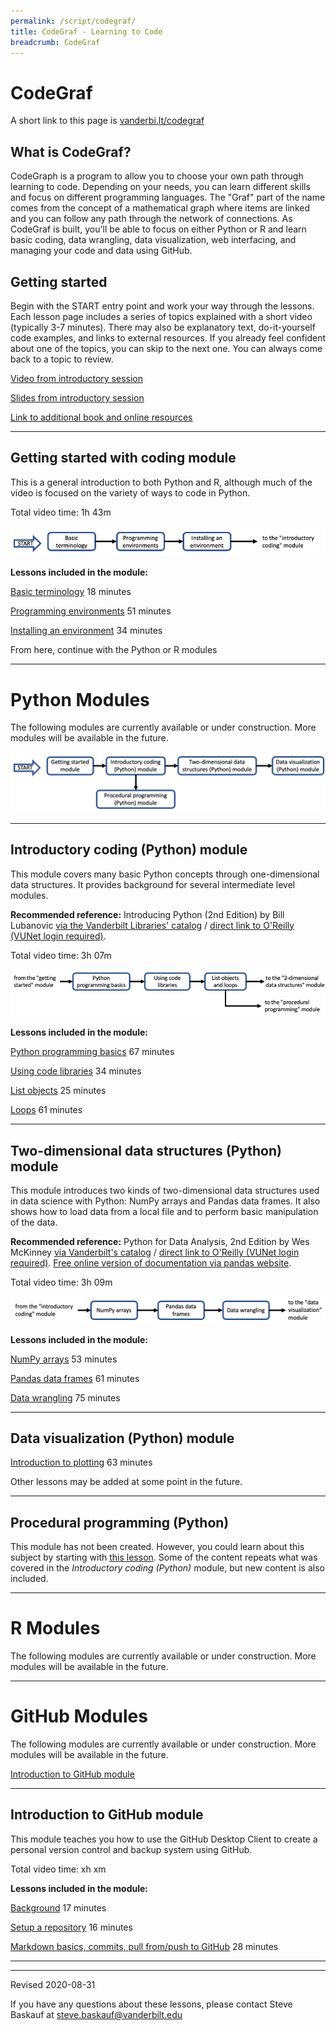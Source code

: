 ```yaml
---
permalink: /script/codegraf/
title: CodeGraf - Learning to Code
breadcrumb: CodeGraf
---
```


# CodeGraf

A short link to this page is [vanderbi.lt/codegraf](http://vanderbi.lt/codegraf)

## What is CodeGraf?

CodeGraph is a program to allow you to choose your own path through learning to code. Depending on your needs, you can learn different skills and focus on different programming languages. The "Graf" part of the name comes from the concept of a mathematical graph where items are linked and you can follow any path through the network of connections. As CodeGraf is built, you'll be able to focus on either Python or R and learn basic coding, data wrangling, data visualization, web interfacing, and managing your code and data using GitHub.

## Getting started

Begin with the START entry point and work your way through the lessons. Each lesson page includes a series of topics explained with a short video (typically 3-7 minutes). There may also be explanatory text, do-it-yourself code examples, and links to external resources. If you already feel confident about one of the topics, you can skip to the next one. You can always come back to a topic to review.

[Video from introductory session](https://vanderbilt.app.box.com/v/maymesterpython1)

[Slides from introductory session](slides/intro-sesson.pdf)

[Link to additional book and online resources](https://heardlibrary.github.io/digital-scholarship/script/python/#for-more-information)

----

## Getting started with coding module

This is a general introduction to both Python and R, although much of the video is focused on the variety of ways to code in Python. 

Total video time: 1h 43m

![CodeGraf getting started module diagram](getting-started-module-diagram.png)

**Lessons included in the module:**

[Basic terminology](001) 18 minutes

[Programming environments](002) 51 minutes

[Installing an environment](003) 34 minutes

From here, continue with the Python or R modules

----

# Python Modules

The following modules are currently available or under construction. More modules will be available in the future.

![CodeGraf modules diagram](modules-graph-diagram.png)

----

## Introductory coding (Python) module

This module covers many basic Python concepts through one-dimensional data structures. It provides background for several intermediate level modules. 

**Recommended reference:** Introducing Python (2nd Edition) by Bill Lubanovic [via the Vanderbilt Libraries' catalog](https://catalog.library.vanderbilt.edu/permalink/01VAN_INST/6ll2l/alma991043641691203276) / [direct link to O'Reilly (VUNet login required)](https://learning-oreilly-com.proxy.library.vanderbilt.edu/library/view/introducing-python-2nd/9781492051374/).

Total video time: 3h 07m

![Introductory coding module diagram](introductory-coding-module-diagram.png)

**Lessons included in the module:**

[Python programming basics](004) 67 minutes

[Using code libraries](005) 34 minutes

[List objects](006a) 25 minutes

[Loops](006b) 61 minutes

----

## Two-dimensional data structures (Python) module

This module introduces two kinds of two-dimensional data structures used in data science with Python: NumPy arrays and Pandas data frames. It also shows how to load data from a local file and to perform basic manipulation of the data.

**Recommended reference:** Python for Data Analysis, 2nd Edition by Wes McKinney [via Vanderbilt's catalog](https://catalog.library.vanderbilt.edu/permalink/01VAN_INST/6ll2l/alma991043601866403276) / [direct link to O'Reilly (VUNet login required)](https://learning.oreilly.com/library/view/python-for-data/9781491957653/). [Free online version of documentation via pandas website](https://pandas.pydata.org/).

Total video time: 3h 09m

![Two-dimensional data structures diagram](2-d-data-structures-diagram.png)

**Lessons included in the module:**

[NumPy arrays](007) 53 minutes

[Pandas data frames](008) 61 minutes

[Data wrangling](009) 75 minutes

----

## Data visualization (Python) module

[Introduction to plotting](010) 63 minutes

Other lessons may be added at some point in the future.

----

## Procedural programming (Python)

This module has not been created. However, you could learn about this subject by starting with [this lesson](../python/basics/). Some of the content repeats what was covered in the *Introductory coding (Python)* module, but new content is also included.

----

# R Modules

The following modules are currently available or under construction. More modules will be available in the future.

----

# GitHub Modules

The following modules are currently available or under construction. More modules will be available in the future.

[Introduction to GitHub module](#introduction-to-github-module)

----

## Introduction to GitHub module

This module teaches you how to use the GitHub Desktop Client to create a personal version control and backup system using GitHub.

Total video time: xh xm


**Lessons included in the module:**

[Background](015) 17 minutes

[Setup a repository](016) 16 minutes

[Markdown basics, commits, pull from/push to GitHub](017) 28 minutes


----


----
Revised 2020-08-31

If you have any questions about these lessons, please contact Steve Baskauf at [steve.baskauf@vanderbilt.edu](mailto:steve.baskauf@vanderbilt.edu)
